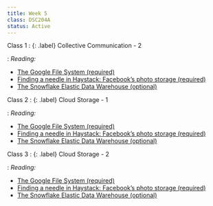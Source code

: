 ```yaml
---
title: Week 5
class: DSC204A
status: Active
---
```


Class 1
: {: .label} Collective Communication - 2 
<!--  : [Slides](assets/slides/11_collectives-2.pdf) &#8226; [Recording](https://drive.google.com/file/d/1iknM1y8UnHyFYYYKY3M42p2CYKx7PCCv/view?usp=sharing) &#8226; [Scribe Notes](assets/scribe_notes/Feb_5_scribe_note.pdf) -->
: *Reading:*
* [The Google File System (required)](https://static.googleusercontent.com/media/research.google.com/zh-CN//archive/gfs-sosp2003.pdf)
* [Finding a needle in Haystack: Facebook’s photo storage (required)](https://www.usenix.org/legacy/event/osdi10/tech/full_papers/Beaver.pdf)
* [The Snowflake Elastic Data Warehouse (optional)](https://info.snowflake.net/rs/252-RFO-227/images/Snowflake_SIGMOD.pdf) 

Class 2
: {: .label} Cloud Storage - 1
<!--  : [Slides](assets/slides/12_cloud-storage-1.pdf) &#8226; [Recording](#) &#8226; [Scribe Notes](assets/scribe_notes/Feb_7_scribe_note.pdf) -->
: *Reading:*
* [The Google File System (required)](https://static.googleusercontent.com/media/research.google.com/zh-CN//archive/gfs-sosp2003.pdf)
* [Finding a needle in Haystack: Facebook’s photo storage (required)](https://www.usenix.org/legacy/event/osdi10/tech/full_papers/Beaver.pdf)
* [The Snowflake Elastic Data Warehouse (optional)](https://info.snowflake.net/rs/252-RFO-227/images/Snowflake_SIGMOD.pdf) 


Class 3
: {: .label} Cloud Storage - 2
<!--  : [Slides](assets/slides/13_cloud-storage-2.pdf) &#8226; [Recording](#) &#8226; [Scribe Notes](assets/scribe_notes/Feb_9_scribe_note.pdf) -->
: *Reading:*
* [The Google File System (required)](https://static.googleusercontent.com/media/research.google.com/zh-CN//archive/gfs-sosp2003.pdf)
* [Finding a needle in Haystack: Facebook’s photo storage (required)](https://www.usenix.org/legacy/event/osdi10/tech/full_papers/Beaver.pdf)
* [The Snowflake Elastic Data Warehouse (optional)](https://info.snowflake.net/rs/252-RFO-227/images/Snowflake_SIGMOD.pdf) 

